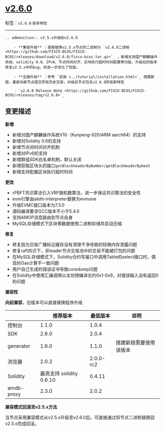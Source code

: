 # [v2.6.0](https://github.com/FISCO-BCOS/FISCO-BCOS/releases/tag/v2.6.0)

标签：``v2.6.0`` ``版本特性`` 

---

```eval_rst
.. admonition:: v2.5.x升级到v2.6.0

    - **兼容升级** ：直接替换v2.5.x节点的二进制为 `v2.6.0二进制 <https://github.com/FISCO-BCOS/FISCO-BCOS/releases/download/v2.6.0/fisco-bcos.tar.gz>`_ ，新增支持国产麒麟操作系统、solidity 0.6、IPv6、节点时间对齐、区块执行超时时间配置等功能，升级后的版本修复v2.5.x中的bug，并进一步优化了性能。

    - **全面升级** ：参考 `安装 <../tutorial/installation.html>`_ 搭建新链，重新向新节点提交所有历史交易，升级后节点包含v2.6.0所有新特性

    - `v2.6.0 Release Note <https://github.com/FISCO-BCOS/FISCO-BCOS/releases/tag/v2.6.0>`_
```

## 变更描述

**新增**

- 新增对国产麒麟操作系统V10（Kunpeng-920/ARM aarch64）的支持
- 新增对Solidity 0.6的支持
- 新增节点间时间对齐机制
- 新增对IPv6的支持
- 新增群组SDK白名单机制，默认关闭
- 新增获取区块头的接口`getBlockheaderByNumber/getBlockHeaderByHash`
- 新增支持配置区块执行超时时间

**更改**

- rPBFT共识算法引入VRF随机数算法，进一步保证共识算法的安全性
- evm引擎由aleth-interpreter替换为evmone
- 升级EVMC接口版本为7.3.0
- 源码编译要求GCC版本不小于5.4.0
- 支持AMOP消息路由到节点自身
- MySQL存储模式下区块等数据使用二进制存储并启动压缩

**修复**

- 修复因为交易广播标记缓存没有清理干净导致的轻微内存泄露问题
- 修复raft共识下，非leader节点交易池中的交易不能被打包的问题
- 在MySQL存储模式下，Solidity合约写接口中调用Table的select接口时，偶现的Gas计算不一致问题
- 用户自己生成的错误证书导致coredump问题
- 在Solidity中使用汇编调用以太坊预编译合约0x1-0x9，对错误输入没有返回0的问题

**兼容性**

**向前兼容**，旧版本可以直接替换程序升级

|            | 推荐版本                | 最低版本  | 说明                   |
| ---------- | ----------------------- | --------- | ---------------------- |
| 控制台     | 1.1.0                  | 1.0.4     |                        |
| SDK        | 2.6.0                   | 2.0.4     |                        |
| generator  | 1.6.0                   | 1.1.0     | 搭建新链需要使用该版本 |
| 浏览器     | 2.0.2                   | 2.0.0-rc2 |                        |
| Solidity   | 最高支持 solidity 0.6.10 | 0.4.11    |                        |
| amdb-proxy | 2.3.0                   | 2.0.2     |                        |

**兼容模式回滚至v2.5.x方法**

当节点采用兼容模式从v2.5.x升级至v2.6.0后，可直接通过将节点二进制替换回v2.5.x完成回滚。

